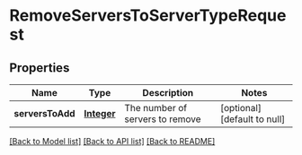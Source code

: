 # RemoveServersToServerTypeRequest
## Properties

Name | Type | Description | Notes
------------ | ------------- | ------------- | -------------
**serversToAdd** | [**Integer**](integer.md) | The number of servers to remove | [optional] [default to null]

[[Back to Model list]](../README.md#documentation-for-models) [[Back to API list]](../README.md#documentation-for-api-endpoints) [[Back to README]](../README.md)

